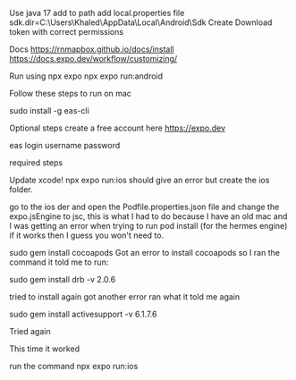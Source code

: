 Use java 17
add to path
add local.properties file sdk.dir=C\:\\Users\\Khaled\\AppData\\Local\\Android\\Sdk
Create Download token with correct permissions

Docs
https://rnmapbox.github.io/docs/install
https://docs.expo.dev/workflow/customizing/

Run using npx expo npx expo run:android

Follow these steps to run on mac

sudo install -g eas-cli

Optional steps
create a free account here https://expo.dev

eas login
username
password

required steps

Update xcode!
npx expo run:ios should give an error but create the ios folder.

go to the ios der and open the Podfile.properties.json file and change the expo.jsEngine to jsc, this is what I had to do because I have an old mac and I was getting an error when trying to run pod install (for the hermes engine) if it works then I guess you won't need to.

sudo gem install cocoapods
Got an error to install cocoapods so I ran the command it told me to run:

sudo gem install drb -v 2.0.6

tried to install again got another error ran what it told me again

sudo gem install activesupport -v 6.1.7.6

Tried again

This time it worked

run the command npx expo run:ios
